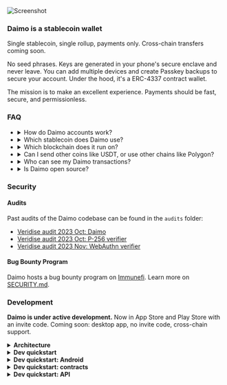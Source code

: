 <img alt="Screenshot" src="https://github.com/daimo-eth/daimo/assets/169280/637cd1be-b4b9-4bad-a4e0-df2ebf9216a8">

### Daimo is a stablecoin wallet

Single stablecoin, single rollup, payments only. Cross-chain transfers coming soon.

No seed phrases. Keys are generated in your phone's secure enclave and never
leave. You can add multiple devices and create Passkey backups to secure your
account. Under the hood, it's a ERC-4337 contract wallet.

The mission is to make an excellent experience. Payments should be fast, secure, and permissionless.

<!-- THE FAQ BELOW APPEARS AUTOMATICALLY ON THE WEBSITE. EDIT WITH CARE. -->

### FAQ

- <details><summary>How do Daimo accounts work?</summary>

  Daimo accounts are Ethereum accounts.

  Under the hood, they're a new and much-improved type called an ERC-4337 contract account. Each device you add to your account stores a secret key. When you send money, your phone first authenticates you with FaceID or similar, then cryptographically signs the transaction using that key.

  Daimo is non-custodial. Your keys, your coins.

  Daimo offers stronger security than traditional wallets. Keys live in dedicated hardware made for storing secrets, such as Secure Enclave on iPhone, and never leave your device.

  </details>

- <details><summary>Which stablecoin does Daimo use?</summary>

  Daimo runs on USDC, a high-quality stablecoin issued by Circle.

  Stablecoins are cryptocurrencies designed to maintain a stable value. Many are pegged to the dollar, so that one coin is worth $1. Circle is a US-based licensed money transmitter partnered with Coinbase. USDC is one of the largest and most liquid onchain dollar equivalents. <a target="_blank" href="https://bluechip.org/coins/usdc" >Learn more on Bluechip.</a>
  </details>

- <details><summary>Which blockchain does it run on?</summary>

  Daimo uses Base, an Ethereum rollup.

  Rollups support near-instant transactions that cost a few cents each. By contrast, transactions on the underlying Ethereum chain (layer 1 or L1) take about 10 times as long and cost a few dollars each. Rollups accomplish this by bundling many transactions into a single L1 transaction. They inherit the strong guarantees of Ethereum: like L1, Base is reliable and secure, and works worldwide. <a target="_blank"  href="https://l2beat.com/">Learn more on L2Beat.</a>
  </details>

- <details><summary>Can I send other coins like USDT, or use other chains like Polygon?</summary>

  Not yet. We plan to support payments in other stablecoins and on other chains soon.
  </details>

- <details><summary>Who can see my Daimo transactions?</summary>

  Currently, all Ethereum transactions are generally public, including Daimo transactions. We plan to add private payments as the infrastructure and support for them matures.
  </details>

- <details><summary>Is Daimo open source?</summary>

  Yes, Daimo is and will always be open-source under GPLv3. We're here to collaborate. We want to make self-custody fast, safe, and easy. <a target="_blank" href="https://github.com/daimo-eth/daimo">See more on our Github.</a>
  </details>

### Security

#### Audits

Past audits of the Daimo codebase can be found in the `audits` folder:

- [Veridise audit 2023 Oct: Daimo](./audits/2023-10-veridise-daimo.pdf)
- [Veridise audit 2023 Oct: P-256 verifier](./audits/2023-10-veridise-p256.pdf)
- [Veridise audit 2023 Nov: WebAuthn verifier](./audits/2023-11-veridise-webauthn.pdf)

#### Bug Bounty Program

Daimo hosts a bug bounty program on [Immunefi](https://immunefi.com/bounty/daimo/). Learn more on [SECURITY.md](./SECURITY.md).

### Development

**Daimo is under active development.** Now in App Store and Play Store with an
invite code. Coming soon: desktop app, no invite code, cross-chain support.

<details>
<summary><strong>Architecture</strong></summary>
<img src="/doc/architecture.excalidraw.svg" />

**READMEs for each app and package.**

- [apps/daimo-mobile](apps/daimo-mobile) mobile app. Typescript + Expo
- [apps/daimo-web](apps/daimo-web) web app, including deep links. Typescript + NextJS
- [packages/contract](packages/contract) contracts, Solidity + Forge
- [packages/daimo-api](packages/daimo-api) API, including indexer. Typescript + Node
- [packages/daimo-common](packages/daimo-common) data models common to apps and API. Typescript
- [packages/daimo-expo-enclave](packages/daimo-expo-enclave) hardware enclave interface. Typescript, Kotlin, Swift + Expo native module
- [packages/daimo-userop](packages/daimo-userop) account abstraction interface. Typescript

</details>

<details>
<summary><strong>Dev quickstart</strong></summary>

Clone the repo, loading submodules.

```sh
git clone git@github.com:daimo-eth/daimo --recurse-submodules
```

Build the app.

```sh
node --version # ensure you have node 20+
npm i
npm run build
```

Run the iPhone Simulator in XCode. (If you're not on a Mac, see the
Android quick start below.) Get the latest simulator build from Expo; message us
if you need access. Drag-drop the build into the simulator to install.

Set the following variables to use the remote, hosted API.

```sh
export DAIMO_APP_API_URL_TESTNET="https://daimo-api-testnet.onrender.com"
export DAIMO_APP_API_URL_MAINNET="https://daimo-api-prod.onrender.com"
```

Finally, run the app in the simulator.

```sh
cd apps/daimo-mobile
npm run dev
```

**Use invite code `testnet`.** Once you create an account, you should
automatically get some testnet USDC from the faucet.

> Expo apps come in two layers: a native layer and a React Native (Typescript)
> layer. Whenever you add a native module or update `@daimo/expo-enclave`, you
> must rebuild the native app. For details, see `apps/daimo-mobile`.

</details>

<details>
<summary><strong>Dev quickstart: Android</strong></summary>

- **Ensure you have the correct Java version.** Version 20 doesn't work, Java 17 works.
- You need to `ANDROID_HOME` to the local Android SDK.
- Install Android Studio, and create an emulator.
- Download latest Android internal distribution build from Expo, and install it in the emulator.

All other instructions are the same as above. After `npm run dev`, type `a` to
open the Android simulator. You should now have both side-by-side. See the
mobile `package.json` for details.

</details>

<details>
<summary><strong>Dev quickstart: contracts</strong></summary>

Install Foundry.

```sh
curl -L https://foundry.paradigm.xyz | bash
# Reload your terminal, then run:
foundryup
```

Build the contracts.

```sh
forge build
```

For commands to run tests and recompute code coverage, see `ci.yml`.

</details>

<details>
<summary><strong>Dev quickstart: API</strong></summary>

`daimo-mobile` and `daimo-web` both rely on `daimo-api`.

By default:

- `daimo-mobile` runs the Expo incremental build server on localhost:8080
- `daimo-web` runs the web app, including fallback deeplinks, on localhost:3001
- `daimo-api` runs the TRPC API on localhost:3000

You'll need to either use the hosted Daimo API or run one locally.

To run the API locally, fill in the `DAIMO_API_...` and `NEXT_PUBLIC_...`
environment variables. Message us if you need help.

You can run Postgres in the background locally using
`initdb daimo && pg_ctl -D daimo start`. To stop, use `pg_ctl -D daimo stop`.

Once you're running the API locally, you can run the full stack self-contained.

```sh
# First tab
cd packages/daimo-api && npm run dev
# Second tab
cd apps/daimo-mobile && npm run dev
# Third tab
cd apps/daimo-web && npm run dev
```

</details>
</details>

